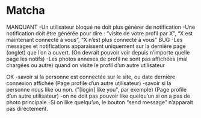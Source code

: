 # Matcha

MANQUANT
-Un utilisateur bloqué ne doit plus générer de notification
-Une notification doit être générée pour dire : “visite de votre profil par X”, “X est maintenant connecté à vous”, “X n’est plus connecté à vous"
BUG
-Les messages et notifications apparaissent uniquement sur la dernière page (onglet) que l’on a ouvert. (On devrait pouvoir voir depuis n’importe quelle page les notifs)
-Les photos annexes de profil ne sont pas affichées (mal chargées ou autre) quand on visite le profil d’un autre utilisateur

OK
-savoir si la personne est connectée sur le site, ou date dernière connexion affichée (Page profile d’un autre utilisateur)
-savoir si la personne nous like ou non. ("[login] like you", par exemple)  (Page profile d’un autre utilisateur)
-on ne doit pas pouvoir like quelqu’un si on a pas de photo principale
-Si on like quelqu’un, le bouton “send message” n’apparait pas directement.
